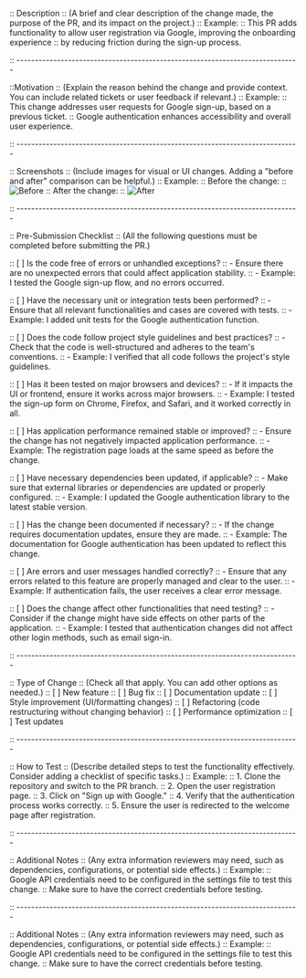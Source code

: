 :: Description
:: (A brief and clear description of the change made, the purpose of the PR, and its impact on the project.)
:: Example:
:: This PR adds functionality to allow user registration via Google, improving the onboarding experience
:: by reducing friction during the sign-up process.

:: -----------------------------------------------------------------------------

::Motivation
:: (Explain the reason behind the change and provide context. You can include related tickets or user feedback if relevant.)
:: Example:
:: This change addresses user requests for Google sign-up, based on a previous ticket.
:: Google authentication enhances accessibility and overall user experience.

:: -----------------------------------------------------------------------------

:: Screenshots
:: (Include images for visual or UI changes. Adding a "before and after" comparison can be helpful.)
:: Example:
:: Before the change:
:: ![Before](path/to/image1.png)
:: After the change:
:: ![After](path/to/image2.png)

:: -----------------------------------------------------------------------------

:: Pre-Submission Checklist
:: (All the following questions must be completed before submitting the PR.)

:: [ ] Is the code free of errors or unhandled exceptions?
::     - Ensure there are no unexpected errors that could affect application stability.
::     - Example: I tested the Google sign-up flow, and no errors occurred.

:: [ ] Have the necessary unit or integration tests been performed?
::     - Ensure that all relevant functionalities and cases are covered with tests.
::     - Example: I added unit tests for the Google authentication function.

:: [ ] Does the code follow project style guidelines and best practices?
::     - Check that the code is well-structured and adheres to the team's conventions.
::     - Example: I verified that all code follows the project's style guidelines.

:: [ ] Has it been tested on major browsers and devices?
::     - If it impacts the UI or frontend, ensure it works across major browsers.
::     - Example: I tested the sign-up form on Chrome, Firefox, and Safari, and it worked correctly in all.

:: [ ] Has application performance remained stable or improved?
::     - Ensure the change has not negatively impacted application performance.
::     - Example: The registration page loads at the same speed as before the change.

:: [ ] Have necessary dependencies been updated, if applicable?
::     - Make sure that external libraries or dependencies are updated or properly configured.
::     - Example: I updated the Google authentication library to the latest stable version.

:: [ ] Has the change been documented if necessary?
::     - If the change requires documentation updates, ensure they are made.
::     - Example: The documentation for Google authentication has been updated to reflect this change.

:: [ ] Are errors and user messages handled correctly?
::     - Ensure that any errors related to this feature are properly managed and clear to the user.
::     - Example: If authentication fails, the user receives a clear error message.

:: [ ] Does the change affect other functionalities that need testing?
::     - Consider if the change might have side effects on other parts of the application.
::     - Example: I tested that authentication changes did not affect other login methods, such as email sign-in.

:: -----------------------------------------------------------------------------

:: Type of Change
:: (Check all that apply. You can add other options as needed.)
:: [ ] New feature
:: [ ] Bug fix
:: [ ] Documentation update
:: [ ] Style improvement (UI/formatting changes)
:: [ ] Refactoring (code restructuring without changing behavior)
:: [ ] Performance optimization
:: [ ] Test updates

:: -----------------------------------------------------------------------------

:: How to Test
:: (Describe detailed steps to test the functionality effectively. Consider adding a checklist of specific tasks.)
:: Example:
:: 1. Clone the repository and switch to the PR branch.
:: 2. Open the user registration page.
:: 3. Click on "Sign up with Google."
:: 4. Verify that the authentication process works correctly.
:: 5. Ensure the user is redirected to the welcome page after registration.

:: -----------------------------------------------------------------------------

:: Additional Notes
:: (Any extra information reviewers may need, such as dependencies, configurations, or potential side effects.)
:: Example:
:: Google API credentials need to be configured in the settings file to test this change.
:: Make sure to have the correct credentials before testing.

:: -----------------------------------------------------------------------------

:: Additional Notes
:: (Any extra information reviewers may need, such as dependencies, configurations, or potential side effects.)
:: Example:
:: Google API credentials need to be configured in the settings file to test this change.
:: Make sure to have the correct credentials before testing.
